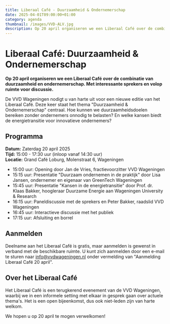 ```yaml
---
title: Liberaal Café - Duurzaamheid & Ondernemerschap
date: 2025-04-01T09:00:00+01:00
category: agenda
thumbnail: /images/VVD-ALV.jpg
description: Op 20 april organiseren we een Liberaal Café over de combinatie van duurzaamheid en ondernemerschap. Met interessante sprekers en volop ruimte voor discussie.
---
```


# Liberaal Café: Duurzaamheid & Ondernemerschap

**Op 20 april organiseren we een Liberaal Café over de combinatie van duurzaamheid en ondernemerschap. Met interessante sprekers en volop ruimte voor discussie.**

De VVD Wageningen nodigt u van harte uit voor een nieuwe editie van het Liberaal Café. Deze keer staat het thema "Duurzaamheid & Ondernemerschap" centraal. Hoe kunnen we duurzaamheidsdoelen bereiken zonder ondernemers onnodig te belasten? En welke kansen biedt de energietransitie voor innovatieve ondernemers?

## Programma

**Datum:** Zaterdag 20 april 2025  
**Tijd:** 15:00 - 17:30 uur (inloop vanaf 14:30 uur)  
**Locatie:** Grand Café Loburg, Molenstraat 6, Wageningen

- 15:00 uur: Opening door Jan de Vries, fractievoorzitter VVD Wageningen
- 15:15 uur: Presentatie "Duurzaam ondernemen in de praktijk" door Lisa Jansen, ondernemer en eigenaar van GreenTech Wageningen
- 15:45 uur: Presentatie "Kansen in de energietransitie" door Prof. dr. Klaas Bakker, hoogleraar Duurzame Energie aan Wageningen University & Research
- 16:15 uur: Paneldiscussie met de sprekers en Peter Bakker, raadslid VVD Wageningen
- 16:45 uur: Interactieve discussie met het publiek
- 17:15 uur: Afsluiting en borrel

## Aanmelden

Deelname aan het Liberaal Café is gratis, maar aanmelden is gewenst in verband met de beschikbare ruimte. U kunt zich aanmelden door een e-mail te sturen naar info@vvdwageningen.nl onder vermelding van "Aanmelding Liberaal Café 20 april".

## Over het Liberaal Café

Het Liberaal Café is een terugkerend evenement van de VVD Wageningen, waarbij we in een informele setting met elkaar in gesprek gaan over actuele thema's. Het is een open bijeenkomst, dus ook niet-leden zijn van harte welkom.

We hopen u op 20 april te mogen verwelkomen!
